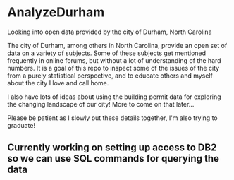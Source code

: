 # AnalyzeDurham
Looking into open data provided by the city of Durham, North Carolina

The city of Durham, among others in North Carolina, provide an open set of [data](https://durhamnc.gov/1487/Open-Government) on a variety of subjects. Some of these subjects get mentioned frequently in online forums, but without a lot of understanding of the hard numbers. It is a goal of this repo to inspect some of the issues of the city from a purely statistical perspective, and to educate others and myself about the city I love and call home.

I also have lots of ideas about using the building permit data for exploring the changing landscape of our city! More to come on that later...

Please be patient as I slowly put these details together, I'm also trying to graduate!

## Currently working on setting up access to DB2 so we can use SQL commands for querying the data
